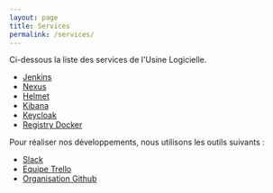 ```yaml
---
layout: page
title: Services
permalink: /services/
---
```


Ci-dessous la liste des services de l'Usine Logicielle.

* [Jenkins](https://jenkins.k8.wildwidewest.xyz)
* [Nexus](https://nexus.k8.wildwidewest.xyz)
* [Helmet](https://helmet.k8.wildwidewest.xyz)
* [Kibana](https://kibana.k8.wildwidewest.xyz)
* [Keycloak](https://keycloak.k8.wildwidewest.xyz)
* [Registry Docker](https://registry.k8.wildwidewest.xyz)

Pour réaliser nos développements, nous utilisons les outils suivants : 
* [Slack](https://softeam-ouest.slack.com)
* [Equipe Trello](https://trello.com/wildwidewest)
* [Organisation Github](https://github.com/SofteamOuest) 

